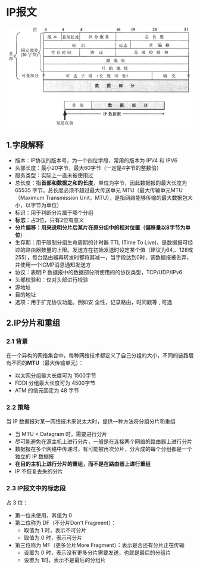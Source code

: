 # IP报文



![img](.img/2.IP报文.assets/14ybyfbtnc.png)

## 1.字段解释

* 版本：IP协议的版本号，为一个四位字段，常用的版本为 IPV4 和 IPV6
* 头部长度：最小20字节，最大60字节（一定是4字节的整数倍）
* 服务类型：实际上一直未被使用过
* 总长度：指**首部和数据之和的长度**，单位为字节，因此数据报的最大长度为 65535 字节。总长度必须不超过最大传送单元 MTU（最大传输单元MTU（Maximum Transmission Unit，MTU），是指网络能够传输的最大数据包大小，以字节为单位）
* 标识：用于判断分片属于哪个分组
* **标志**：占3位，只有2位有意义
* **分片偏移：用来说明分片后某片在原分组中的相对位置（偏移量以8字节为单位**）
* 生存期：用于限制分组生命周期的计时器 TTL (Time To Live)，是数据报可经过的路由器数量的上限。发送方在初始发送时设定某个值（建议为64,、128或255），每台路由器再转发时都将其减一，当字段达到0时，该数据报被丢弃，并使用一个ICMP消息通知发送方
* 协议：表明IP 数据报中的数据部分所使用的的协议类型，TCP/UDP/IPv6
* 头部校验和：仅对头部进行校验
* 源地址
* 目的地址
* 选项：用于扩充协议功能。例如安 全性，记录路由，时间戳等 , 可选



## 2.IP分片和重组

### 2.1 背景

在一个异构的网络集合中，每种网络技术都定义了自己分组的大小，不同的链路层有不同的**MTU**（最大传输单元）：

* 以太网分组最大长度可为 1500字节
* FDDI 分组最大长度可为 4500字节 
* ATM 的信元固定为 48 字节

### 2.2 策略

当 IP 数据报对某一网络技术来说太大时，提供一种方法将分组分片和重组

* 当 MTU < Datagram 时，需要进行分片 
* 尽可能避免在源主机上进行分片，一般是在连接两个网络的路由器上进行分片
* 数据报在多个网络中传递时，有可能被再次分片，分片成的每个分组都是一个独立的 IP 数据报
*  **在目的主机上进行分片的重组，而不是在路由器上进行重组** 
* IP 不恢复丢失的分片

### 2.3 IP报文中的标志段

占 3 位：

* 第一位未使用，其值为 0
* 第二位称为 DF（不分片Don't Fragment）：
  * 取值为 1 时，表示不可分片
  * 取值为 0 时，表示可分片
* 第三位称为 MF（更多分片More Fragment）：表示是否还有分片正在传输
  * 设置为 0 时，表示没有更多分片需要发送，也就是最后的分组片
  * 设置为 1时，表示不是最后的分组片
